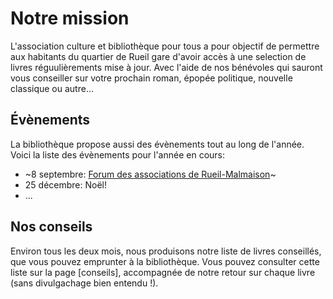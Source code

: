 # Notre mission

L'association culture et bibliothèque pour tous a pour objectif de permettre aux habitants du quartier de Rueil gare d'avoir accès à une selection de livres réguulièrements mise à jour. Avec l'aide de nos bénévoles qui sauront vous conseiller sur votre prochain roman, épopée politique, nouvelle classique ou autre...

## Évènements

La bibliothèque propose aussi des évènements tout au long de l'année. Voici la liste des évènements pour l'année en cours:

- ~8 septembre: [Forum des associations de Rueil-Malmaison](https://www.villederueil.fr/en/node/6239)~
- 25 décembre: Noël!
- ...

## Nos conseils

Environ tous les deux mois, nous produisons notre liste de livres conseillés, que vous pouvez emprunter à la bibliothèque. Vous pouvez consulter cette liste sur la page [conseils], accompagnée de notre retour sur chaque livre (sans divulgachage bien entendu !).
